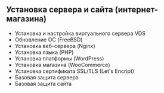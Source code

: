 ## Установка сервера и сайта (интернет-магазина)
- Установка и настройка виртуального сервера VDS
- Обновление ОС (FreeBSD)
- Установка веб-сервера (Nginx)
- Установка языка (PHP)
- Установка платформы (WordPress)
- Установка магазина (WooCommerce)
- Установка сертификата SSL/TLS (Let's Encript)
- Базовая защита сервера
- Базовая защита сайта
